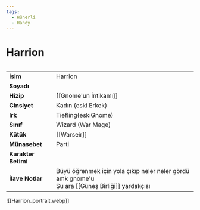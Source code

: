 ```yaml
---
tags:
  - Hünerli
  - Handy
---  
```

# Harrion   
  
<div class="row" markdown>  
<div class="column" markdown>  
  
|  |  |  
|---|---|  
| **İsim** | Harrion |  
| **Soyadı** |  |  
| **Hizip** | [[Gnome'un İntikamı]] |  
| **Cinsiyet** | Kadın (eski Erkek) |  
| **Irk** | Tiefling(eskiGnome) |  
| **Sınıf** | Wizard (War Mage) |  
| **Kütük** | [[Warseir]] |  
| **Münasebet** | Parti |  
| **Karakter Betimi** |  |  
| **İlave Notlar** | Büyü öğrenmek için yola çıkıp neler neler gördü amk gnome'u<br>Şu ara [[Güneş Birliği]] yardakçısı |  
  
</div>  
<div class="column" markdown>  
![[Harrion_portrait.webp]]  
</div>  
</div>